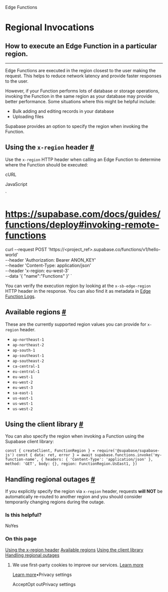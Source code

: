 Edge Functions

# Regional Invocations

## How to execute an Edge Function in a particular region.

* * *

Edge Functions are executed in the region closest to the user making the request. This helps to reduce network latency and provide faster responses to the user.

However, if your Function performs lots of database or storage operations, invoking the Function in the same region as your database may provide better performance. Some situations where this might be helpful include:

- Bulk adding and editing records in your database
- Uploading files

Supabase provides an option to specify the region when invoking the Function.

## Using the `x-region` header [\#](https://supabase.com/docs/guides/functions/regional-invocation\#using-the-x-region-header)

Use the `x-region` HTTP header when calling an Edge Function to determine where the Function should be executed:

cURL

JavaScript

`
# https://supabase.com/docs/guides/functions/deploy#invoking-remote-functions
curl --request POST 'https://<project_ref>.supabase.co/functions/v1/hello-world' \
  --header 'Authorization: Bearer ANON_KEY' \
  --header 'Content-Type: application/json' \
  --header 'x-region: eu-west-3' \
  --data '{ "name":"Functions" }'
`

You can verify the execution region by looking at the `x-sb-edge-region` HTTP header in the response. You can also find it as metadata in [Edge Function Logs](https://supabase.com/docs/guides/functions/logging).

## Available regions [\#](https://supabase.com/docs/guides/functions/regional-invocation\#available-regions)

These are the currently supported region values you can provide for `x-region` header.

- `ap-northeast-1`
- `ap-northeast-2`
- `ap-south-1`
- `ap-southeast-1`
- `ap-southeast-2`
- `ca-central-1`
- `eu-central-1`
- `eu-west-1`
- `eu-west-2`
- `eu-west-3`
- `sa-east-1`
- `us-east-1`
- `us-west-1`
- `us-west-2`

## Using the client library [\#](https://supabase.com/docs/guides/functions/regional-invocation\#using-the-client-library)

You can also specify the region when invoking a Function using the Supabase client library:

`
const { createClient, FunctionRegion } = require('@supabase/supabase-js')
const { data: ret, error } = await supabase.functions.invoke('my-function-name', {
headers: { 'Content-Type': 'application/json' },
method: 'GET',
body: {},
region: FunctionRegion.UsEast1,
})
`

## Handling regional outages [\#](https://supabase.com/docs/guides/functions/regional-invocation\#handling-regional-outages)

If you explicitly specify the region via `x-region` header, requests **will NOT** be automatically re-routed to another region and you should consider temporarily changing regions during the outage.

### Is this helpful?

NoYes

### On this page

[Using the x-region header](https://supabase.com/docs/guides/functions/regional-invocation#using-the-x-region-header) [Available regions](https://supabase.com/docs/guides/functions/regional-invocation#available-regions) [Using the client library](https://supabase.com/docs/guides/functions/regional-invocation#using-the-client-library) [Handling regional outages](https://supabase.com/docs/guides/functions/regional-invocation#handling-regional-outages)

1. We use first-party cookies to improve our services. [Learn more](https://supabase.com/privacy#8-cookies-and-similar-technologies-used-on-our-european-services)



   [Learn more](https://supabase.com/privacy#8-cookies-and-similar-technologies-used-on-our-european-services)•Privacy settings





   AcceptOpt outPrivacy settings